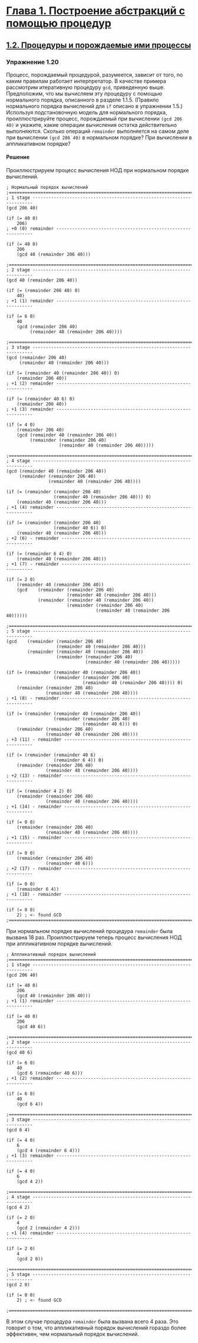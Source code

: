 # [Глава 1. Построение абстракций с помощью процедур](index.md#Глава-1-Построение-абстракций-с-помощью-процедур)
## [1.2. Процедуры и порождаемые ими процессы](index.md#12-Процедуры-и-порождаемые-ими-процессы)

### Упражнение 1.20
Процесс, порождаемый процедурой, разумеется, зависит от того, по каким правилам
работает интерпретатор. В качестве примера рассмотрим итеративную процедуру
`gcd`, приведенную выше. Предположим, что мы вычисляем эту процедуру с помощью
нормального порядка, описанного в разделе 1.1.5. (Правило нормального порядка
вычислений для `if` описано в упражнении 1.5.) Используя подстановочную модель
для нормального порядка, проиллюстрируйте процесс, порождаемый при вычислении
`(gcd 206 40)` и укажите, какие операции вычисления остатка действительно
выполняются. Сколько операций `remainder` выполняется на самом деле при
вычислении `(gcd 206 40)` в нормальном порядке? При вычислении в аппликативном
порядке?

#### Решение
Проиллюстрируем процесс вычисления НОД при нормальном порядке вычислений.

```racket
; Нормальный порядок вычислений
;===============================================================================
; 1 stage ----------------------------------------------------------------------
(gcd 206 40)

(if (= 40 0)
    206)
; +0 (0) remainder -------------------------------------------------------------

(if (= 40 0)
    206
    (gcd 40 (remainder 206 40)))

;===============================================================================
; 2 stage ----------------------------------------------------------------------
(gcd 40 (remainder 206 40))

(if (= (remainder 206 40) 0)
    40)
; +1 (1) remainder -------------------------------------------------------------

(if (= 6 0)
    40
    (gcd (remainder 206 40)
         (remainder 40 (remainder 206 40))))

;===============================================================================
; 3 stage ----------------------------------------------------------------------
(gcd (remainder 206 40)
     (remainder 40 (remainder 206 40)))

(if (= (remainder 40 (remainder 206 40)) 0)
    (remainder 206 40))
; +1 (2) remainder -------------------------------------------------------------

(if (= (remainder 40 6) 0)
    (remainder 206 40))
; +1 (3) remainder -------------------------------------------------------------

(if (= 4 0)
    (remainder 206 40)
    (gcd (remainder 40 (remainder 206 40))
         (remainder (remainder 206 40)
                    (remainder 40 (remainder 206 40)))))

;===============================================================================
; 4 stage ----------------------------------------------------------------------
(gcd (remainder 40 (remainder 206 40))
     (remainder (remainder 206 40)
                (remainder 40 (remainder 206 40))))

(if (= (remainder (remainder 206 40)
                  (remainder 40 (remainder 206 40))) 0)
    (remainder 40 (remainder 206 40)))
; +1 (4) remainder -------------------------------------------------------------

(if (= (remainder (remainder 206 40)
                  (remainder 40 6)) 0)
    (remainder 40 (remainder 206 40)))
; +2 (6) - remainder -----------------------------------------------------------

(if (= (remainder 6 4) 0)
    (remainder 40 (remainder 206 40)))
; +1 (7) - remainder -----------------------------------------------------------

(if (= 2 0)
    (remainder 40 (remainder 206 40))
    (gcd    (remainder (remainder 206 40)
                       (remainder 40 (remainder 206 40)))
            (remainder (remainder 40 (remainder 206 40))
                       (remainder (remainder 206 40)
                                  (remainder 40 (remainder 206 40))))))

;===============================================================================
; 5 stage ----------------------------------------------------------------------
(gcd    (remainder (remainder 206 40)
                   (remainder 40 (remainder 206 40)))
        (remainder (remainder 40 (remainder 206 40))
                   (remainder (remainder 206 40)
                              (remainder 40 (remainder 206 40)))))

(if (= (remainder (remainder 40 (remainder 206 40))
                  (remainder (remainder 206 40)
                             (remainder 40 (remainder 206 40)))) 0)
    (remainder (remainder 206 40)
               (remainder 40 (remainder 206 40))))
; +1 (8) - remainder -----------------------------------------------------------

(if (= (remainder (remainder 40 (remainder 206 40))
                  (remainder (remainder 206 40)
                             (remainder 40 6))) 0)
    (remainder (remainder 206 40)
               (remainder 40 (remainder 206 40))))
; +3 (11) - remainder ----------------------------------------------------------

(if (= (remainder (remainder 40 6)
                  (remainder 6 4)) 0)
    (remainder (remainder 206 40)
               (remainder 40 (remainder 206 40))))
; +2 (13) - remainder ----------------------------------------------------------

(if (= (remainder 4 2) 0)
    (remainder (remainder 206 40)
               (remainder 40 (remainder 206 40))))
; +1 (14) - remainder ----------------------------------------------------------

(if (= 0 0)
    (remainder (remainder 206 40)
               (remainder 40 (remainder 206 40))))
; +1 (15) - remainder ----------------------------------------------------------

(if (= 0 0)
    (remainder (remainder 206 40)
               (remainder 40 6)))
; +2 (17) - remainder ----------------------------------------------------------

(if (= 0 0)
    (remainder 6 4))
; +1 (18) - remainder ----------------------------------------------------------

(if (= 0 0)
    2) ; <- found GCD
;===============================================================================
```

При нормальном порядке вычислений процедура `remainder` была вызвана 18 раз.
Проиллюстрируем теперь процесс вычисления НОД при аппликативном порядке
вычислений.

```racket
; Аппликативный порядок вычислений
;===============================================================================
; 1 stage ----------------------------------------------------------------------
(gcd 206 40)

(if (= 40 0)
    206
    (gcd 40 (remainder 206 40)))
; +1 (1) remainder -------------------------------------------------------------

(if (= 40 0)
    206
    (gcd 40 6))

;===============================================================================
; 2 stage ----------------------------------------------------------------------
(gcd 40 6)

(if (= 6 0)
    40
    (gcd 6 (remainder 40 6)))
; +1 (2) remainder -------------------------------------------------------------

(if (= 6 0)
    40
    (gcd 6 4))

;===============================================================================
; 3 stage ----------------------------------------------------------------------
(gcd 6 4)

(if (= 4 0)
    6
    (gcd 4 (remainder 6 4)))
; +1 (3) remainder -------------------------------------------------------------

(if (= 4 0)
    6
    (gcd 4 2))

;===============================================================================
; 4 stage ----------------------------------------------------------------------
(gcd 4 2)

(if (= 2 0)
    4
    (gcd 2 (remainder 4 2)))
; +1 (4) remainder -------------------------------------------------------------

(if (= 2 0)
    4
    (gcd 2 0))

;===============================================================================
; 5 stage ----------------------------------------------------------------------
(gcd 2 0)

(if (= 0 0)
    2) ; <- found GCD

;===============================================================================
```

В этом случае процедура `remainder` была вызвана всего 4 раза. Это говорит о том,
что аппликативный порядок вычислений гораздо более эффективен, чем нормальный
порядок вычислений.
